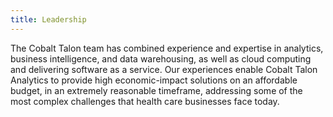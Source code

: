 ```yaml
---
title: Leadership
---
```

The Cobalt Talon team has combined experience and expertise in analytics, business intelligence, and data warehousing, as well as cloud computing and delivering software as a service. Our experiences enable Cobalt Talon Analytics to provide high economic-impact solutions on an affordable budget, in an extremely reasonable timeframe, addressing some of the most complex challenges that health care businesses face today.
